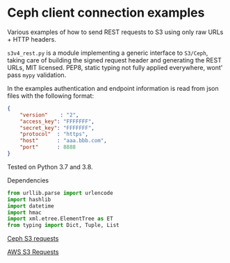 # Ceph client connection examples

Various examples of how to send REST requests to S3 using only raw URLs + HTTP headers.

`s3v4_rest.py` is a module implementing a generic interface to `S3/Ceph`, taking care of building the signed request header and generating the REST URLs, MIT licensed. PEP8, static typing not fully applied everywhere, wont' pass `mypy` validation.

In the examples authentication and endpoint information is read from json files with the following format:

```json
{
    "version"    : "2",
    "access_key": "FFFFFFF",
    "secret_key": "FFFFFFF",
    "protocol"  : "https",
    "host"      : "aaa.bbb.com",
    "port"      : 8888
}
```
Tested on Python 3.7 and 3.8.

Dependencies

```python
from urllib.parse import urlencode
import hashlib
import datetime
import hmac
import xml.etree.ElementTree as ET
from typing import Dict, Tuple, List
```


[Ceph S3 requests](https://access.redhat.com/documentation/en-us/red_hat_ceph_storage/3/html/developer_guide/ceph-object-gateway-s3-api#s3-api-put-bucket-lifecycle)

[AWS S3 Requests](https://docs.aws.amazon.com/AmazonS3/latest/API/API_Operations.html)
